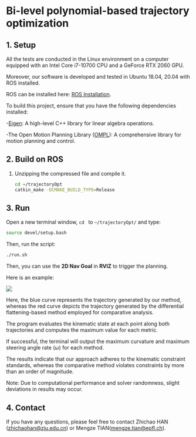 # Bi-level polynomial-based trajectory optimization

## 1. Setup

All the tests are conducted in the Linux environment on a computer equipped with an Intel Core i7-10700 CPU and a GeForce RTX 2060 GPU.

Moreover, our software is developed and tested in Ubuntu 18.04, 20.04 with ROS installed.

ROS can be installed here: [ROS Installation](http://wiki.ros.org/ROS/Installation).

To build this project, ensure that you have the following dependencies installed:&#x20;

-[Eigen](https://eigen.tuxfamily.org/index.php?title=Main_Page): A high-level C++ library for linear algebra operations.&#x20;

-The Open Motion Planning Library ([OMPL](https://ompl.kavrakilab.org/)): A comprehensive library for motion planning and control.

## 2. Build on ROS

1.  Unzipping the compressed file and compile it.

    ```bash
    cd ~/trajectoryOpt
    catkin_make -DCMAKE_BUILD_TYPE=Release
    ```

## 3. Run

Open a new terminal window, `cd ` to `~/trajectoryOpt/` and type:

```bash
source devel/setup.bash
```

Then, run the script:

```bash
./run.sh 
```

Then, you can use the **2D Nav Goal** in **RVIZ** to trigger the planning.

Here is an example:

![](README_md_files/1.gif)

Here, the blue curve represents the trajectory generated by our method, whereas the red curve depicts the trajectory generated by the differential flattening-based method employed for comparative analysis.&#x20;

The program evaluates the kinematic state at each point along both trajectories and computes the maximum value for each metric. 

If successful, the terminal will output the maximum curvature and maximum steering angle rate ($\omega$) for each method.

The results indicate that our approach adheres to the kinematic constraint standards, whereas the comparative method violates constraints by more than an order of magnitude.

Note: Due to computational performance and solver randomness, slight deviations in results may occur.

## 4. Contact

If you have any questions, please feel free to contact Zhichao HAN (<zhichaohan@zju.edu.cn>) or Mengze TIAN(<mengze.tian@epfl.ch>).

